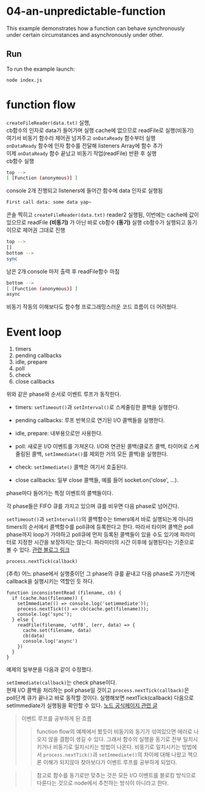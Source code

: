 # 04-an-unpredictable-function

This example demonstrates how a function can behave synchronously under certain circumstances and asynchronously under other.

## Run

To run the example launch:

```bash
node index.js
```
# function flow
`createFileReader(data.txt)` 실행,  
cb함수의 인자로 data가 들어가며 실행  cache에 없으므로 readFile로 실행(비동기)  
여기서 비동기 함수라 제어권 넘겨주고 `onDataReady` 함수부터 실행  
`onDataReady` 함수에 인자 함수를 전달해 listeners Array에 함수 추가  
이제 `onDataReady` 함수 끝났고 비동기 작업(readFile) 반환 후 실행  
cb함수 실행
```bash
top -->
[ [Function (anonymous)] ]
```
console 2개 진행되고 listeners에 들어간 함수에 data 인자로 실행됨
```bash
First call data: some data yap~
```
콘솔 찍히고 `createFileReader(data.txt)` reader2 실행됨, 이번에는 cache에 값이 있으므로 readFile __(비동기)__ 가 아닌 바로 cb함수 __(동기)__ 실행 cb함수가 실행되고 동기이므로 제어권 그대로 진행
```bash
top -->
[]
bottom -->
sync
```
남은 2개 console 마저 출력 후 readFile함수 마침
```bash
bottom -->
[ [Function (anonymous)] ]
async
```
비동기 작동의 이해보다도 함수형 프로그래밍스러운 코드 흐름이 더 어려웠다.

# Event loop
1. timers
2. pending callbacks
3. idle, prepare
4. poll
5. check
6. close callbacks

위와 같은 phase와 순서로 이벤트 루프가 동작한다.  

* timers: `setTimeout()`과 `setInterval()`로 스케줄링한 콜백을 실행한다.
* pending callbacks: 루프 반복으로 연기된 I/O 콜백들을 실행한다.
* idle, prepare: 내부용으로만 사용한다.  
* poll: 새로운 I/O 이벤트를 가져온다. I/O와 연관된 콜백(클로즈 콜백, 타이머로 스케줄링된 콜백, `setImmediate()`를 제외한 거의 모든 콜백)을 실행한다.

* check: `setImmediate()` 콜백은 여기서 호출된다.
* close callbacks: 일부 close 콜백들, 예를 들어 socket.on('close', ...).

phase마다 들어가는 특정 이벤트의 콜백들이다.  

각 phase들은 FIFO 큐를 가지고 있으며 큐를 비우면 다음 phase로 넘어간다.  

`setTimeout()`과 `setInterval()`의 콜백함수는 timers에서 바로 실행되는게 아니라 timers의 순서에서 콜백함수를 poll큐에 등록한다고 한다. 따라서 타이머 콜백은 poll phase까지 loop가 가야하고 poll큐에 먼저 등록된 콜백들이 있을 수도 있기에 파라미터로 지정한 시간을 보장하지는 않는다. 파라미터의 시간 이후에 실행된다는 기준으로 볼 수 있다.
  [관련 블로그 링크](https://sjh836.tistory.com/149)  

```
process.nextTick(callback)
```  
(추측) 어느 phase에서 실행중이던 그 phase의 큐를 끝내고 다음 phase로 가기전에 callback을 실행시키는 역할인 듯 하다.

```
function inconsistentRead (filename, cb) {
  if (cache.has(filename)) {
    setImmediate(() => console.log('setimmediate'));
    process.nextTick(() => cb(cache.get(filename)));
    console.log('sync');
  } else {
    readFile(filename, 'utf8', (err, data) => {
      cache.set(filename, data)
      cb(data)
      console.log('async')
    })
  }
}
``` 
예제의 일부분을 다음과 같이 수정했다.  

`setImmediate(callback)`는 check phase이다.  
현재 I/O 콜백을 처리하는 poll phase일 것이고 `process.nextTick(callback)`은  poll단계 큐가 끝나고 바로 동작할 것이다. 실행해보면 nextTick(callback) 다음으로 setImmediate가 실행됨을 확인할 수 있다. [노드 공식페이지 관련 글](https://nodejs.org/ko/docs/guides/event-loop-timers-and-nexttick/)  

>이벤트 루프를 공부하게 된 흐름
>>function flow의 예제에서 봤듯이 비동기와 동기가 섞여있으면 에러로 나오지 않을 결함이 생길 수 있다. 그래서 함수의 실행을 동기로 전부 일치시키거나 비동기로 일치시키는 방법이 나온다. 비동기로 일치시키는 방법에서 `process.nextTick()`과 `setImmediate()`의 차이에 대해 나왔고 책으론 이해가 되지않아 찾아보다가 이벤트 루프를 공부하게 되었다.  

>>참고로 함수를 동기로만 맞추는 것은 모든 I/O 이벤트를 블로킹 방식으로 다룬다는 것으로 node에서 추천하는 방식이 아니라고 한다.

